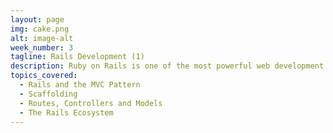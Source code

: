 ```yaml
---
layout: page
img: cake.png
alt: image-alt
week_number: 3
tagline: Rails Development (1)
description: Ruby on Rails is one of the most powerful web development frameworks available. Learn how to create Ruby on Rails applications and the inner workings of this wonderful tool.
topics_covered:
  - Rails and the MVC Pattern
  - Scaffolding
  - Routes, Controllers and Models
  - The Rails Ecosystem
---
```

